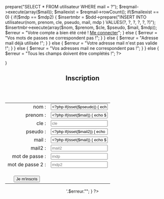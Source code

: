 <?php
$bdd = new PDO('mysql:host=localhost;dbname=base_de_donnes_home_be_one', 'root', '');

   if(isset($_POST['forminscription'])) {
      $pseudo = htmlspecialchars($_POST['pseudo']);
      $mail = htmlspecialchars($_POST['mail']);
      $mail2 = htmlspecialchars($_POST['mail2']);
      $cle=htmlspecialchars($_POST['cle']);
      $mdp = sha1($_POST['mdp']);
      $mdp2 = sha1($_POST['mdp2']);
      if(!empty($_POST['pseudo']) AND !empty($_POST['mail']) AND !empty($_POST['mail2']) AND !empty($_POST['cle']) AND !empty($_POST['mdp']) AND !empty($_POST['nom']) AND !empty($_POST['prenom'])AND !empty($_POST['mdp2'])) {
            if($mail == $mail2) {
               if(filter_var($mail, FILTER_VALIDATE_EMAIL)) {
                  $reqmail = $bdd->prepare("SELECT * FROM utilisateur WHERE mail = ?");
                  $reqmail->execute(array($mail));
                  $mailexist = $reqmail->rowCount();
                  if($mailexist == 0) {
                     if($mdp == $mdp2) {
                        $insertmbr = $bdd->prepare("INSERT INTO utilisateur(nom, prenom, cle, pseudo, mail, mdp ) VALUES(?, ?, ?, ?, ?, ?)");
                        $insertmbr->execute(array($nom, $prenom, $cle, $pseudo, $mail, $mdp));
                        $erreur = "Votre compte a bien été créé ! <a href=\"connexion.php\">Me connecter</a>";
                     }  else {
                        $erreur = "Vos mots de passes ne correspondent pas !";
                     }
                  } else {
                     $erreur = "Adresse mail déjà utilisée !";
                  }
               } else {
                  $erreur = "Votre adresse mail n'est pas valide !";
               }
            } else {
            $erreur = "Vos adresses mail ne correspondent pas !";
          }
   } else {
         $erreur = "Tous les champs doivent être complétés !";
         ?>
   }


<html>
   <head>
      <title>Page de connexion </title>
      <meta charset="utf-8">
   </head>
   <body>
      <div align="center">
               <h2>Inscription</h2>
         <br /><br />
         <form method="POST" action="">
            <table>
               <tr>
                  <td align="right">
                     <label for="nom">nom :</label>
                  </td>
                  <td>
                     <input type="text" placeholder="nom" id="nom" name="nom" value="<?php if(isset($pseudo)) { echo $pseudo; } ?>" />
                  </td>
               </tr>
               <tr>
                  <td align="right">
                     <label for="prenom">prenom :</label>
                  </td>
                  <td>
                     <input type="text" placeholder="prenom" id="prenom" name="prenom" value="<?php if(isset($mail)) { echo $mail; } ?>" />
                  </td>
               </tr>
               <tr>
                  <td align="right">
                     <label for="cle">cle :</label>
                  </td>
                  <td>
                     <input type="text" placeholder="cle" id="cle" name="cle" />
                  </td>
               </tr> 
               <tr>
                  <td align="right">
                     <label for="pseudo">pseudo :</label>
                  </td>
                  <td>
                     <input type="text" placeholder="pseudo" id="pseudo" name="pseudo" value="<?php if(isset($mail2)) { echo $pseudo; } ?>" />
                  </td>
               </tr>   
               <tr>
                  <td align="right">
                     <label for="mail">mail :</label>
                  </td>
                  <td>
                     <input type="email" placeholder="mail" id="mail" name="mail" value="<?php if(isset($mail)) { echo $mail; } ?>" />
                  </td>
               </tr>
               <tr>
                  <td align="right">
                     <label for="mail2">mail2 :</label>
                  </td>
                  <td>
                     <input type="email" placeholder="mail2" id="mail2" name="mail2" />
                  </td>
               </tr>
               <tr>
                  <td align="right">
                     <label for="mdp">mot de passe :</label>
                  </td>
                  <td>
                     <input type="password" placeholder="mdp" id="mdp" name="mdp" />
                  </td>
               </tr>
               <tr>
                  <td align="right">
                     <label for="mdp2">mot de passe 2 :</label>
                  </td>
                  <td>
                     <input type="password" placeholder="mdp2" id="mdp2" name="mdp2" />
                  </td>
               </tr>
               <tr>   
                  <td align="center">
                     <br />
                     <input type="submit" name="forminscription" value="Je m'inscris" />
                  </td>
               </tr>
            </table>
         </form>
         <?php
           if(isset($erreur))
          {
            echo '<font color="red">'.$erreur."</font>";
          }
          ?>
      </div>
   </body>
</html>
